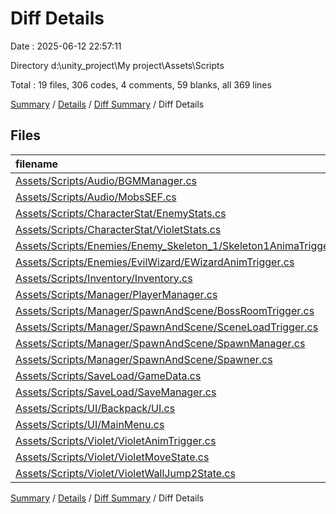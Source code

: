 # Diff Details

Date : 2025-06-12 22:57:11

Directory d:\\unity_project\\My project\\Assets\\Scripts

Total : 19 files,  306 codes, 4 comments, 59 blanks, all 369 lines

[Summary](results.md) / [Details](details.md) / [Diff Summary](diff.md) / Diff Details

## Files
| filename | language | code | comment | blank | total |
| :--- | :--- | ---: | ---: | ---: | ---: |
| [Assets/Scripts/Audio/BGMManager.cs](/Assets/Scripts/Audio/BGMManager.cs) | C# | 82 | 0 | 16 | 98 |
| [Assets/Scripts/Audio/MobsSEF.cs](/Assets/Scripts/Audio/MobsSEF.cs) | C# | 82 | 2 | 13 | 97 |
| [Assets/Scripts/CharacterStat/EnemyStats.cs](/Assets/Scripts/CharacterStat/EnemyStats.cs) | C# | -1 | 0 | 0 | -1 |
| [Assets/Scripts/CharacterStat/VioletStats.cs](/Assets/Scripts/CharacterStat/VioletStats.cs) | C# | 9 | 0 | 3 | 12 |
| [Assets/Scripts/Enemies/Enemy\_Skeleton\_1/Skeleton1AnimaTrigger.cs](/Assets/Scripts/Enemies/Enemy_Skeleton_1/Skeleton1AnimaTrigger.cs) | C# | 4 | 0 | 1 | 5 |
| [Assets/Scripts/Enemies/EvilWizard/EWizardAnimTrigger.cs](/Assets/Scripts/Enemies/EvilWizard/EWizardAnimTrigger.cs) | C# | 23 | 0 | 1 | 24 |
| [Assets/Scripts/Inventory/Inventory.cs](/Assets/Scripts/Inventory/Inventory.cs) | C# | 6 | 0 | 0 | 6 |
| [Assets/Scripts/Manager/PlayerManager.cs](/Assets/Scripts/Manager/PlayerManager.cs) | C# | 0 | 1 | 0 | 1 |
| [Assets/Scripts/Manager/SpawnAndScene/BossRoomTrigger.cs](/Assets/Scripts/Manager/SpawnAndScene/BossRoomTrigger.cs) | C# | 31 | 2 | 12 | 45 |
| [Assets/Scripts/Manager/SpawnAndScene/SceneLoadTrigger.cs](/Assets/Scripts/Manager/SpawnAndScene/SceneLoadTrigger.cs) | C# | 1 | 0 | 1 | 2 |
| [Assets/Scripts/Manager/SpawnAndScene/SpawnManager.cs](/Assets/Scripts/Manager/SpawnAndScene/SpawnManager.cs) | C# | 37 | -1 | 6 | 42 |
| [Assets/Scripts/Manager/SpawnAndScene/Spawner.cs](/Assets/Scripts/Manager/SpawnAndScene/Spawner.cs) | C# | 0 | 0 | 1 | 1 |
| [Assets/Scripts/SaveLoad/GameData.cs](/Assets/Scripts/SaveLoad/GameData.cs) | C# | 2 | 0 | 0 | 2 |
| [Assets/Scripts/SaveLoad/SaveManager.cs](/Assets/Scripts/SaveLoad/SaveManager.cs) | C# | 1 | 0 | 1 | 2 |
| [Assets/Scripts/UI/Backpack/UI.cs](/Assets/Scripts/UI/Backpack/UI.cs) | C# | 8 | 0 | 1 | 9 |
| [Assets/Scripts/UI/MainMenu.cs](/Assets/Scripts/UI/MainMenu.cs) | C# | 7 | 0 | 0 | 7 |
| [Assets/Scripts/Violet/VioletAnimTrigger.cs](/Assets/Scripts/Violet/VioletAnimTrigger.cs) | C# | 13 | 0 | 3 | 16 |
| [Assets/Scripts/Violet/VioletMoveState.cs](/Assets/Scripts/Violet/VioletMoveState.cs) | C# | 2 | 0 | 0 | 2 |
| [Assets/Scripts/Violet/VioletWallJump2State.cs](/Assets/Scripts/Violet/VioletWallJump2State.cs) | C# | -1 | 0 | 0 | -1 |

[Summary](results.md) / [Details](details.md) / [Diff Summary](diff.md) / Diff Details